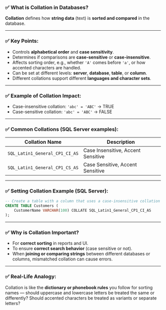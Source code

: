 ### ✅ **What is Collation in Databases?**

**Collation** defines how **string data** (text) is **sorted and compared** in the database.

---

### ✅ **Key Points:**

* Controls **alphabetical order** and **case sensitivity**.
* Determines if comparisons are **case-sensitive** or **case-insensitive**.
* Affects sorting order, e.g., whether `'A'` comes before `'a'`, or how accented characters are handled.
* Can be set at different levels: **server**, **database**, **table**, or **column**.
* Different collations support different **languages and character sets**.

---

### ✅ **Example of Collation Impact:**

* Case-insensitive collation: `'abc' = 'ABC'` → TRUE
* Case-sensitive collation: `'abc' = 'ABC'` → FALSE

---

### ✅ **Common Collations (SQL Server examples):**

| Collation Name                 | Description                        |
| ------------------------------ | ---------------------------------- |
| `SQL_Latin1_General_CP1_CI_AS` | Case Insensitive, Accent Sensitive |
| `SQL_Latin1_General_CP1_CS_AS` | Case Sensitive, Accent Sensitive   |

---

### ✅ **Setting Collation Example (SQL Server):**

```sql
-- Create a table with a column that uses a case-insensitive collation
CREATE TABLE Customers (
    CustomerName VARCHAR(100) COLLATE SQL_Latin1_General_CP1_CI_AS
);
```

---

### ✅ **Why is Collation Important?**

* For **correct sorting** in reports and UI.
* To ensure **correct search behavior** (case sensitive or not).
* When **joining or comparing strings** between different databases or columns, mismatched collation can cause errors.

---

### ✅ **Real-Life Analogy:**

Collation is like the **dictionary or phonebook rules** you follow for sorting names — should uppercase and lowercase letters be treated the same or differently? Should accented characters be treated as variants or separate letters?